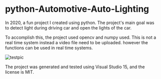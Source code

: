 # python-Automotive-Auto-Lighting

In 2020, a fun project I created using python. The project's main goal was to detect light during driving car and open the lights of the car.

To accomplish this, the project used opencv and numpy used. This is not a real time system instead a video file need to be uploaded. however the functions can be used in real time systems.

![testpic](https://user-images.githubusercontent.com/32430029/233428914-dda3c0c9-1bb2-4469-b77d-a65492edf202.png)


The project was generated and tested using Visual Studio 15, and the license is MIT.
